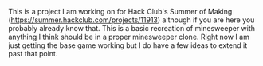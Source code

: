 This is a project I am working on for Hack Club's Summer of Making (https://summer.hackclub.com/projects/11913) although if you are here you probably already know that.
This is a basic recreation of minesweeper with anything I think should be in a proper minesweeper clone.
Right now I am just getting the base game working but I do have a few ideas to extend it past that point.
